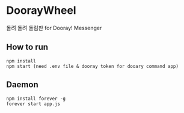 # DoorayWheel
돌려 돌려 돌림판 for Dooray! Messenger

## How to run
```
npm install
npm start (need .env file & dooray token for dooary command app)
```

## Daemon
```
npm install forever -g
forever start app.js
```